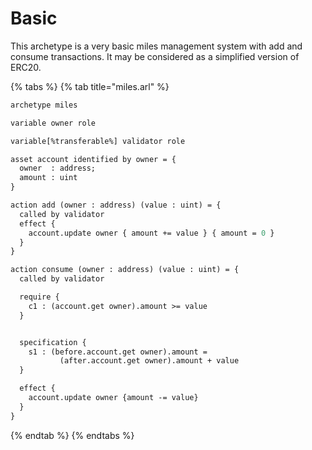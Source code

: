 # Basic

This archetype is a very basic miles management system with add and consume transactions. It may be considered as a simplified version of ERC20.

{% tabs %}
{% tab title="miles.arl" %}
```ocaml
archetype miles

variable owner role

variable[%transferable%] validator role

asset account identified by owner = {
  owner  : address;
  amount : uint
}

action add (owner : address) (value : uint) = {
  called by validator
  effect {
    account.update owner { amount += value } { amount = 0 }
  }
}

action consume (owner : address) (value : uint) = {
  called by validator

  require {
    c1 : (account.get owner).amount >= value
  }


  specification {
    s1 : (before.account.get owner).amount =
           (after.account.get owner).amount + value
  }

  effect {
    account.update owner {amount -= value}
  }
}

```
{% endtab %}
{% endtabs %}


